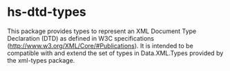 hs-dtd-types
============

This package provides types to represent an XML Document Type Declaration (DTD) as defined in W3C specifications (http://www.w3.org/XML/Core/#Publications). It is intended to be compatible with and extend the set of types in Data.XML.Types provided by the xml-types package. 
